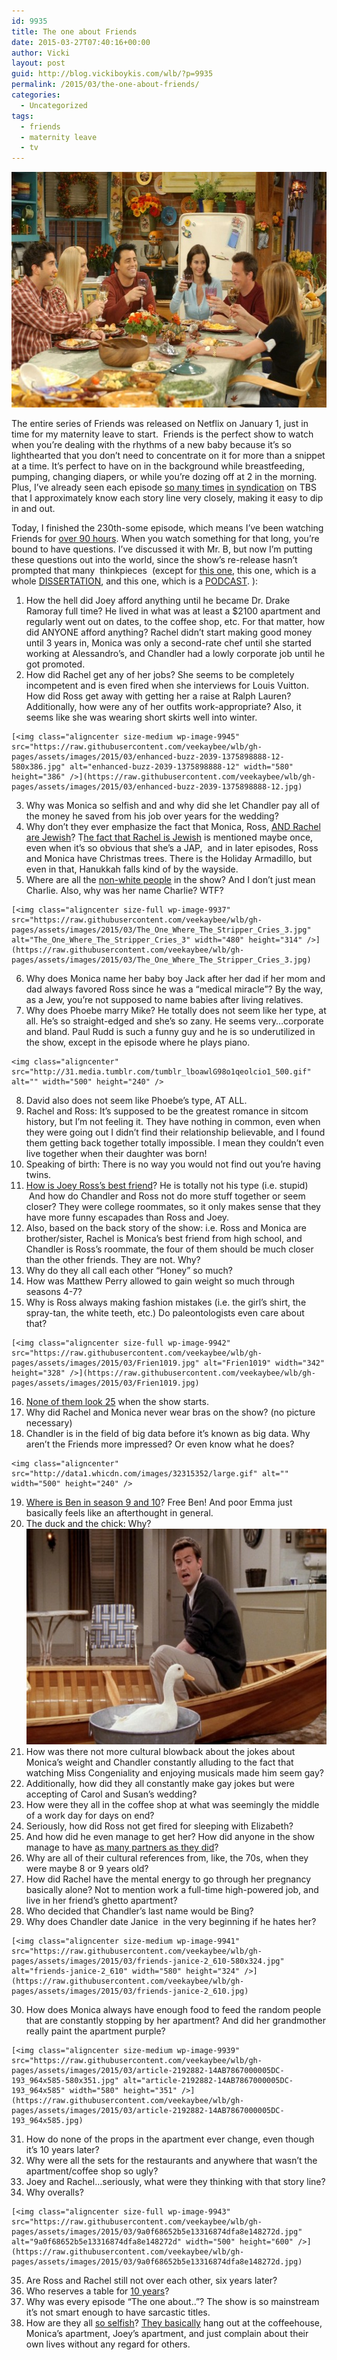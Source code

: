 ```yaml
---
id: 9935
title: The one about Friends
date: 2015-03-27T07:40:16+00:00
author: Vicki
layout: post
guid: http://blog.vickiboykis.com/wlb/?p=9935
permalink: /2015/03/the-one-about-friends/
categories:
  - Uncategorized
tags:
  - friends
  - maternity leave
  - tv
---
```

[<img class="aligncenter size-medium wp-image-9936" src="https://raw.githubusercontent.com/veekaybee/wlb/gh-pages/assets/images/2015/03/2ddf7ec8-1126-4656-a027-c21e1f2f2bfd-580x377.jpeg" alt="-2ddf7ec8-1126-4656-a027-c21e1f2f2bfd" width="580" height="377" />](https://raw.githubusercontent.com/veekaybee/wlb/gh-pages/assets/images/2015/03/2ddf7ec8-1126-4656-a027-c21e1f2f2bfd.jpeg)

The entire series of Friends was released on Netflix on January 1, just in time for my maternity leave to start.  Friends is the perfect show to watch when you&#8217;re dealing with the rhythms of a new baby because it&#8217;s so lighthearted that you don&#8217;t need to concentrate on it for more than a snippet at a time. It&#8217;s perfect to have on in the background while breastfeeding, pumping, changing diapers, or while you&#8217;re dozing off at 2 in the morning. Plus, I&#8217;ve already seen each episode <a href="http://adage.com/article/media/cable-nets-broadcast-reruns/245364/" target="_blank">so many times</a> <a href="http://www.vulture.com/2014/12/friends-sped-up-syndication.html" target="_blank">in syndication</a> on TBS that I approximately know each story line very closely, making it easy to dip in and out.

Today, I finished the 230th-some episode, which means I&#8217;ve been watching Friends for [over 90 hours](http://its-tuesday-again.tumblr.com/post/106907160753/all-of-friends-was-just-put-on-netflix-my-classes). When you watch something for that long, you&#8217;re bound to have questions. I&#8217;ve discussed it with Mr. B, but now I&#8217;m putting these questions out into the world, since the show&#8217;s re-release hasn&#8217;t prompted that many  thinkpieces  (except for <a href="http://www.slate.com/articles/arts/culturebox/2014/05/friends_chandler_joey_ross_rachel_monica_phoebe_which_friends_were_closest.html" target="_blank">this one</a>, this one, which is a whole <a href="https://etd.ohiolink.edu/!etd.send_file?accession=bgsu1182538485&disposition=inline" target="_blank">DISSERTATION</a>, and this one, which is a <a href="https://itunes.apple.com/us/podcast/best-of-friends/id952471642?mt=2" target="_blank">PODCAST</a>. ):

  1. How the hell did Joey afford anything until he became Dr. Drake Ramoray full time? He lived in what was at least a $2100 apartment and regularly went out on dates, to the coffee shop, etc. For that matter, how did ANYONE afford anything? Rachel didn&#8217;t start making good money until 3 years in, Monica was only a second-rate chef until she started working at Alessandro&#8217;s, and Chandler had a lowly corporate job until he got promoted.
  2. How did Rachel get any of her jobs? She seems to be completely incompetent and is even fired when she interviews for Louis Vuitton. How did Ross get away with getting her a raise at Ralph Lauren? Additionally, how were any of her outfits work-appropriate? Also, it seems like she was wearing short skirts well into winter.
  
    [<img class="aligncenter size-medium wp-image-9945" src="https://raw.githubusercontent.com/veekaybee/wlb/gh-pages/assets/images/2015/03/enhanced-buzz-2039-1375898888-12-580x386.jpg" alt="enhanced-buzz-2039-1375898888-12" width="580" height="386" />](https://raw.githubusercontent.com/veekaybee/wlb/gh-pages/assets/images/2015/03/enhanced-buzz-2039-1375898888-12.jpg)
  3. Why was Monica so selfish and and why did she let Chandler pay all of the money he saved from his job over years for the wedding?
  4. Why don&#8217;t they ever emphasize the fact that Monica, Ross, <a href="http://www.vulture.com/2014/12/friends-countdown-is-rachel-green-jewish.html" target="_blank">AND Rachel are Jewish</a>? T<a href="http://www.jewornotjew.com/profile.jsp?ID=471" target="_blank">he fact that Rachel is Jewish</a> is mentioned maybe once, even when it&#8217;s so obvious that she&#8217;s a JAP,  and in later episodes, Ross and Monica have Christmas trees. There is the Holiday Armadillo, but even in that, Hanukkah falls kind of by the wayside.
  5. Where are all the <a href="https://brianair.wordpress.com/television/friends-a-critical-analysis/" target="_blank">non-white people</a> in the show? And I don&#8217;t just mean Charlie. Also, why was her name Charlie? WTF?
  
    [<img class="aligncenter size-full wp-image-9937" src="https://raw.githubusercontent.com/veekaybee/wlb/gh-pages/assets/images/2015/03/The_One_Where_The_Stripper_Cries_3.jpg" alt="The_One_Where_The_Stripper_Cries_3" width="480" height="314" />](https://raw.githubusercontent.com/veekaybee/wlb/gh-pages/assets/images/2015/03/The_One_Where_The_Stripper_Cries_3.jpg)
  6. Why does Monica name her baby boy Jack after her dad if her mom and dad always favored Ross since he was a &#8220;medical miracle&#8221;? By the way, as a Jew, you&#8217;re not supposed to name babies after living relatives.
  7. Why does Phoebe marry Mike? He totally does not seem like her type, at all. He&#8217;s so straight-edged and she&#8217;s so zany. He seems very&#8230;corporate and bland. Paul Rudd is such a funny guy and he is so underutilized in the show, except in the episode where he plays piano.
  
    <img class="aligncenter" src="http://31.media.tumblr.com/tumblr_lboawlG98o1qeolcio1_500.gif" alt="" width="500" height="240" />
  8. David also does not seem like Phoebe&#8217;s type, AT ALL.
  9. Rachel and Ross: It&#8217;s supposed to be the greatest romance in sitcom history, but I&#8217;m not feeling it. They have nothing in common, even when they were going out I didn&#8217;t find their relationship believable, and I found them getting back together totally impossible. I mean they couldn&#8217;t even live together when their daughter was born!
 10. Speaking of birth: There is no way you would not find out you&#8217;re having twins.
 11. <a href="http://www.reddit.com/r/dataisbeautiful/comments/2t7dtx/update_visualization_of_friendships_from_friends/" target="_blank">How is Joey Ross&#8217;s best friend</a>? He is totally not his type (i.e. stupid)  And how do Chandler and Ross not do more stuff together or seem closer? They were college roommates, so it only makes sense that they have more funny escapades than Ross and Joey.
 12. Also, based on the back story of the show: i.e. Ross and Monica are brother/sister, Rachel is Monica&#8217;s best friend from high school, and Chandler is Ross&#8217;s roommate, the four of them should be much closer than the other friends. They are not. Why?
 13. Why do they all call each other &#8220;Honey&#8221; so much?
 14. How was Matthew Perry allowed to gain weight so much through seasons 4-7?
 15. Why is Ross always making fashion mistakes (i.e. the girl&#8217;s shirt, the spray-tan, the white teeth, etc.) Do paleontologists even care about that?
  
    [<img class="aligncenter size-full wp-image-9942" src="https://raw.githubusercontent.com/veekaybee/wlb/gh-pages/assets/images/2015/03/Frien1019.jpg" alt="Frien1019" width="342" height="328" />](https://raw.githubusercontent.com/veekaybee/wlb/gh-pages/assets/images/2015/03/Frien1019.jpg)
 16. <a href="http://www.huffingtonpost.com/2014/08/19/friends-plot-holes_n_5670113.html" target="_blank">None of them look 25</a> when the show starts.
 17. Why did Rachel and Monica never wear bras on the show? (no picture necessary)
 18. Chandler is in the field of big data before it&#8217;s known as big data. Why aren&#8217;t the Friends more impressed? Or even know what he does?
  
    <img class="aligncenter" src="http://data1.whicdn.com/images/32315352/large.gif" alt="" width="500" height="240" />
 19. <a href="http://www.reddit.com/r/plotholes/comments/2s2g8n/friends_does_ross_not_give_a_shit_about_his_kids/" target="_blank">Where is Ben in season 9 and 10</a>? Free Ben! And poor Emma just basically feels like an afterthought in general.
 20. The duck and the chick: Why?<img class="aligncenter size-medium wp-image-9938" src="https://raw.githubusercontent.com/veekaybee/wlb/gh-pages/assets/images/2015/03/Chick-and-Duck-Friends-580x345.jpg" alt="Chick-and-Duck-Friends" width="580" height="345" />
 21. How was there not more cultural blowback about the jokes about Monica&#8217;s weight and Chandler constantly alluding to the fact that watching Miss Congeniality and enjoying musicals made him seem gay?
 22. Additionally, how did they all constantly make gay jokes but were accepting of Carol and Susan&#8217;s wedding?
 23. How were they all in the coffee shop at what was seemingly the middle of a work day for days on end?
 24. Seriously, how did Ross not get fired for sleeping with Elizabeth?
 25. And how did he even manage to get her? How did anyone in the show manage to have <a href="http://reddit.com/r/entertainment/comments/15y5tj/characters_in_friends_didnt_have_85_total_sex/" target="_blank">as many partners as they did</a>?
 26. Why are all of their cultural references from, like, the 70s, when they were maybe 8 or 9 years old?
 27. How did Rachel have the mental energy to go through her pregnancy basically alone? Not to mention work a full-time high-powered job, and live in her friend&#8217;s ghetto apartment?
 28. Who decided that Chandler&#8217;s last name would be Bing?
 29. Why does Chandler date Janice  in the very beginning if he hates her?
  
    [<img class="aligncenter size-medium wp-image-9941" src="https://raw.githubusercontent.com/veekaybee/wlb/gh-pages/assets/images/2015/03/friends-janice-2_610-580x324.jpg" alt="friends-janice-2_610" width="580" height="324" />](https://raw.githubusercontent.com/veekaybee/wlb/gh-pages/assets/images/2015/03/friends-janice-2_610.jpg)
 30. How does Monica always have enough food to feed the random people that are constantly stopping by her apartment? And did her grandmother really paint the apartment purple?
  
    [<img class="aligncenter size-medium wp-image-9939" src="https://raw.githubusercontent.com/veekaybee/wlb/gh-pages/assets/images/2015/03/article-2192882-14AB7867000005DC-193_964x585-580x351.jpg" alt="article-2192882-14AB7867000005DC-193_964x585" width="580" height="351" />](https://raw.githubusercontent.com/veekaybee/wlb/gh-pages/assets/images/2015/03/article-2192882-14AB7867000005DC-193_964x585.jpg)
 31. How do none of the props in the apartment ever change, even though it&#8217;s 10 years later?
 32. Why were all the sets for the restaurants and anywhere that wasn&#8217;t the apartment/coffee shop so ugly?
 33. Joey and Rachel&#8230;seriously, what were they thinking with that story line?
 34. Why overalls?
  
    [<img class="aligncenter size-full wp-image-9943" src="https://raw.githubusercontent.com/veekaybee/wlb/gh-pages/assets/images/2015/03/9a0f68652b5e13316874dfa8e148272d.jpg" alt="9a0f68652b5e13316874dfa8e148272d" width="500" height="600" />](https://raw.githubusercontent.com/veekaybee/wlb/gh-pages/assets/images/2015/03/9a0f68652b5e13316874dfa8e148272d.jpg)
 35. Are Ross and Rachel still not over each other, six years later?
 36. Who reserves a table for <a href="http://blog.peopleschoice.com/2015/01/20/friends-central-perk-table-was-reserved/" target="_blank">10 years</a>?
 37. Why was every episode &#8220;The one about..&#8221;? The show is so mainstream it&#8217;s not smart enough to have sarcastic titles.
 38. How are they all <a href="http://whatculture.com/tv/7-reasons-rachel-utterly-horrible-character-friends.php" target="_blank">so selfish</a>? <a href="http://www.quora.com/Who-is-most-selfish-among-the-Friends-Why" target="_blank">They basically</a> hang out at the coffeehouse, Monica&#8217;s apartment, Joey&#8217;s apartment, and just complain about their own lives without any regard for others.
